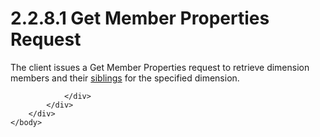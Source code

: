 <html dir="LTR" xmlns:mshelp="http://msdn.microsoft.com/mshelp" xmlns:ddue="http://ddue.schemas.microsoft.com/authoring/2003/5" xmlns:xlink="http://www.w3.org/1999/xlink" xmlns:tool="http://www.microsoft.com/tooltip">
    <head>
        <meta http-equiv="Content-Type" content="text/html; CHARSET=utf-8"></meta>
        <meta name="save" content="history"></meta>
        <title>2.2.8.1 Get Member Properties Request</title>
        <xml>
            <mshelp:toctitle title="2.2.8.1 Get Member Properties Request"></mshelp:toctitle>
            <mshelp:rltitle title="[MS-SSAS8]: Get Member Properties Request"></mshelp:rltitle>
            <mshelp:keyword index="A" term="b8d1dac6-9d70-4b82-9384-c0a5d249e4eb"></mshelp:keyword>
            <mshelp:attr name="DCSext.ContentType" value="open specification"></mshelp:attr>
            <mshelp:attr name="AssetID" value="b8d1dac6-9d70-4b82-9384-c0a5d249e4eb"></mshelp:attr>
            <mshelp:attr name="TopicType" value="kbRef"></mshelp:attr>
            <mshelp:attr name="DCSext.Title" value="[MS-SSAS8]: Get Member Properties Request" />
        </xml>
    </head>
    <body>
        <div id="header">
            <h1 class="heading">2.2.8.1 Get Member Properties Request</h1>
        </div>
        <div id="mainSection">
            <div id="mainBody">
                <div id="allHistory" class="saveHistory"></div>
                <div id="sectionSection0" class="section" name="collapseableSection">
                    

<p>The client issues a Get Member Properties request to
retrieve dimension members and their <a href="c527450b-f5bd-424b-8c98-ba6365288f35.htm#gt_a24b6e83-f68f-4dbd-b0ac-9b00a13ee145">siblings</a> for the specified
dimension.</p>


                </div>
            </div>
        </div>
    </body>
</html>